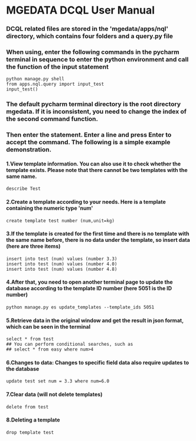 # MGEDATA DCQL User Manual

### DCQL related files are stored in the 'mgedata/apps/nql' directory, which contains four folders and a query.py file


### When using, enter the following commands in the pycharm terminal in sequence to enter the python environment and call the function of the input statement
```shell
python manage.py shell
from apps.nql.query import input_test
input_test()
```
### The default pycharm terminal directory is the root directory mgedata. If it is inconsistent, you need to change the index of the second command function.
### 
### Then enter the statement. Enter a line and press Enter to accept the command. The following is a simple example demonstration.
#### 1.View template information. You can also use it to check whether the template exists. Please note that there cannot be two templates with the same name.
```shell
describe Test
```
#### 2.Create a template according to your needs. Here is a template containing the numeric type 'num'
```shell
create template test number (num,unit=kg)
```
#### 3.If the template is created for the first time and there is no template with the same name before, there is no data under the template, so insert data (here are three items)
```shell
insert into test (num) values (number 3.3)
insert into test (num) values (number 4.0)
insert into test (num) values (number 4.8)
```
#### 4.After that, you need to open another terminal page to update the database according to the template ID number (here 5051 is the ID number)
```shell
python manage.py es update_templates --template_ids 5051
```
#### 5.Retrieve data in the original window and get the result in json format, which can be seen in the terminal
```shell
select * from test
## You can perform conditional searches, such as
## select * from easy where num>4
```
#### 6.Changes to data: Changes to specific field data also require updates to the database
```shell
update test set num = 3.3 where num=6.0
```
#### 7.Clear data (will not delete templates)
```shell
delete from test
```
#### 8.Deleting a template
```shell
drop template test
```

